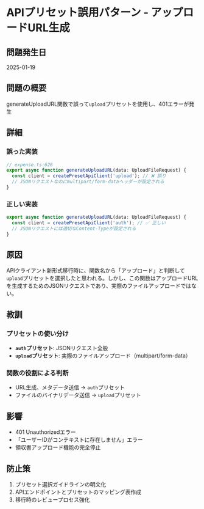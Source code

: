 # APIプリセット誤用パターン - アップロードURL生成

## 問題発生日
2025-01-19

## 問題の概要
generateUploadURL関数で誤って`upload`プリセットを使用し、401エラーが発生

## 詳細
### 誤った実装
```typescript
// expense.ts:626
export async function generateUploadURL(data: UploadFileRequest) {
  const client = createPresetApiClient('upload'); // ❌ 誤り
  // JSONリクエストなのにmultipart/form-dataヘッダーが設定される
}
```

### 正しい実装
```typescript
export async function generateUploadURL(data: UploadFileRequest) {
  const client = createPresetApiClient('auth'); // ✅ 正しい
  // JSONリクエストには適切なContent-Typeが設定される
}
```

## 原因
APIクライアント新形式移行時に、関数名から「アップロード」と判断して`upload`プリセットを選択したと思われる。しかし、この関数はアップロードURLを生成するためのJSONリクエストであり、実際のファイルアップロードではない。

## 教訓
### プリセットの使い分け
- **`auth`プリセット**: JSONリクエスト全般
- **`upload`プリセット**: 実際のファイルアップロード（multipart/form-data）

### 関数の役割による判断
- URL生成、メタデータ送信 → `auth`プリセット
- ファイルのバイナリデータ送信 → `upload`プリセット

## 影響
- 401 Unauthorizedエラー
- 「ユーザーIDがコンテキストに存在しません」エラー
- 領収書アップロード機能の完全停止

## 防止策
1. プリセット選択ガイドラインの明文化
2. APIエンドポイントとプリセットのマッピング表作成
3. 移行時のレビュープロセス強化